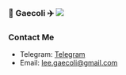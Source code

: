 ### 👋 Gaecoli ✈️ ![](https://views.whatilearened.today/views/github/gaecoli/gaecoli.svg)

<!-- ![](https://github-readme-stats.vercel.app/api?username=gaecoli&show_icons=true&line_height=21&show_icons=true&theme=vue&hide_border=true)
![](https://github-readme-stats.vercel.app/api/top-langs/?username=gaecoli&show_icons=true&layout=compact&theme=vue&hide_border=true&hide=html,css)
 -->
### Contact Me
- Telegram: [Telegram](https://t.me/guyulee)
- Email: lee.gaecoli@gmail.com
